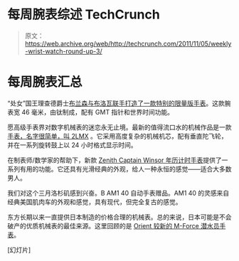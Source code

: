 # 每周腕表综述 TechCrunch

> 原文：<https://web.archive.org/web/http://techcrunch.com/2011/11/05/weekly-wrist-watch-round-up-3/>

# 每周腕表汇总

“处女”国王理查德爵士[布兰森与布洛瓦联手打造了一款特别的限量版手表](https://web.archive.org/web/20230203123101/http://www.ablogtoread.com/bulova-accutron-sir-richard-branson-limited-edition-watch/)。这款腕表宽 46 毫米，由钛制成，配有 GMT 指针和世界时间功能。

愿高级手表界对数字机械表的迷恋永无止境。最新的值得流口水的机械作品是一款[手表，名字很简单，叫 2LMX](https://web.archive.org/web/20230203123101/http://www.ablogtoread.com/2lmx-watch/) 。它采用高度复杂的机械机芯，配有垂直陀飞轮，并在一系列旋转鼓上以 24 小时格式显示时间。

在制表师/数学家的帮助下，新款 [Zenith Captain Winsor 年历计时手表](https://web.archive.org/web/20230203123101/http://www.ablogtoread.com/zenith-captain-winsor-annual-calendar-watch/)提供了一系列有用的功能。它还具有光滑经典的外观，给人一种永恒的感觉——适合大多数男人。

我们对这个三月洛杉矶感到兴奋。B AM1 40 自动手表赠品。AM1 40 的灵感来自经典美国肌肉车的外观和感觉，具有现代，但完全复古的感觉。

东方长期以来一直提供日本制造的价格合理的机械表。总的来说，日本可能是不会破产的优质机械表的最佳来源。这里回顾的是 [Orient 较新的 M-Force 潜水员手表](https://web.archive.org/web/20230203123101/http://www.ablogtoread.com/orient-m-force-sel03001d-diver-watch-review/)。

[幻灯片]